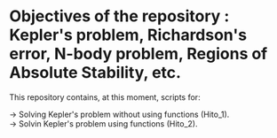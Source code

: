 # Objectives of the repository : Kepler's problem, Richardson's error, N-body problem, Regions of Absolute Stability, etc.  

This repository contains, at this moment, scripts for: 

 -> Solving Kepler's problem without using functions (Hito_1). <br>
 -> Solvin Kepler's problem using functions (Hito_2).
